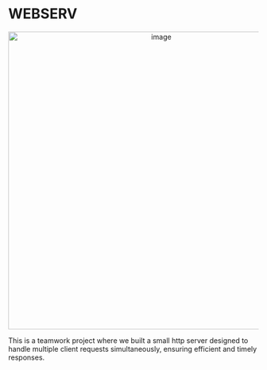 # WEBSERV
<p align="center">
  <img src="https://github.com/slahrach/webserv/blob/master/request/req_res_cycle.png" alt="image" width="600"/>
</p>
This is a teamwork project where we built a small http server designed to handle multiple client requests simultaneously, ensuring efficient and timely responses.
